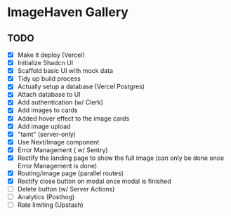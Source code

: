 # ImageHaven Gallery

## TODO

- [x] Make it deploy (Vercel)
- [x] Initialize Shadcn UI
- [x] Scaffold basic UI with mock data
- [x] Tidy up build process
- [x] Actually setup a database (Vercel Postgres)
- [x] Attach database to UI
- [x] Add authentication (w/ Clerk)
- [x] Add images to cards
- [x] Added hover effect to the image cards
- [x] Add image upload
- [x] "taint" (server-only)
- [x] Use Next/Image component
- [x] Error Management ( w/ Sentry)
- [x] Rectify the landing page to show the full image (can only be done once Error Management is done)
- [x] Routing/image page (parallel routes)
- [x] Rectify close button on modal once modal is finished
- [ ] Delete button (w/ Server Actions)
- [ ] Analytics (Posthog)
- [ ] Rate limiting (Upstash)
